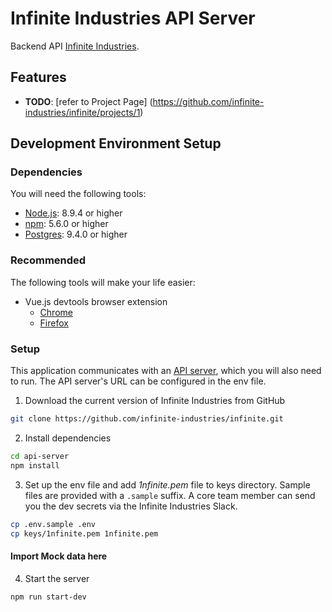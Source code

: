 # Infinite Industries API Server

Backend API [Infinite Industries](https://infinite.industries).

## Features

- **TODO**: [refer to Project Page] (https://github.com/infinite-industries/infinite/projects/1)

## Development Environment Setup

### Dependencies

You will need the following tools:

- [Node.js](https://nodejs.org/en/): 8.9.4 or higher
- [npm](https://www.npmjs.com/get-npm): 5.6.0 or higher
- [Postgres](https://www.postgresql.org/): 9.4.0 or higher


### Recommended

The following tools will make your life easier:

- Vue.js devtools browser extension
  - [Chrome](https://chrome.google.com/webstore/detail/vuejs-devtools/nhdogjmejiglipccpnnnanhbledajbpd)
  - [Firefox](https://addons.mozilla.org/en-US/firefox/addon/vue-js-devtools/)

### Setup

This application communicates with an [API server](https://github.com/infinite-industries/infinite), which you will also need to run. The API server's URL can be configured in the env file.

1. Download the current version of Infinite Industries from GitHub

  ```bash
  git clone https://github.com/infinite-industries/infinite.git
  ```

2. Install dependencies

  ```bash
  cd api-server
  npm install
  ```

3. Set up the env file and add *1nfinite.pem* file to keys directory. Sample files are provided with a `.sample` suffix. A core team member can send you the dev secrets via the Infinite Industries Slack.

 ```bash
 cp .env.sample .env
 cp keys/1nfinite.pem 1nfinite.pem    
 ```

#### Import Mock data here


4. Start the server
 ```bash
 npm run start-dev
 ```
